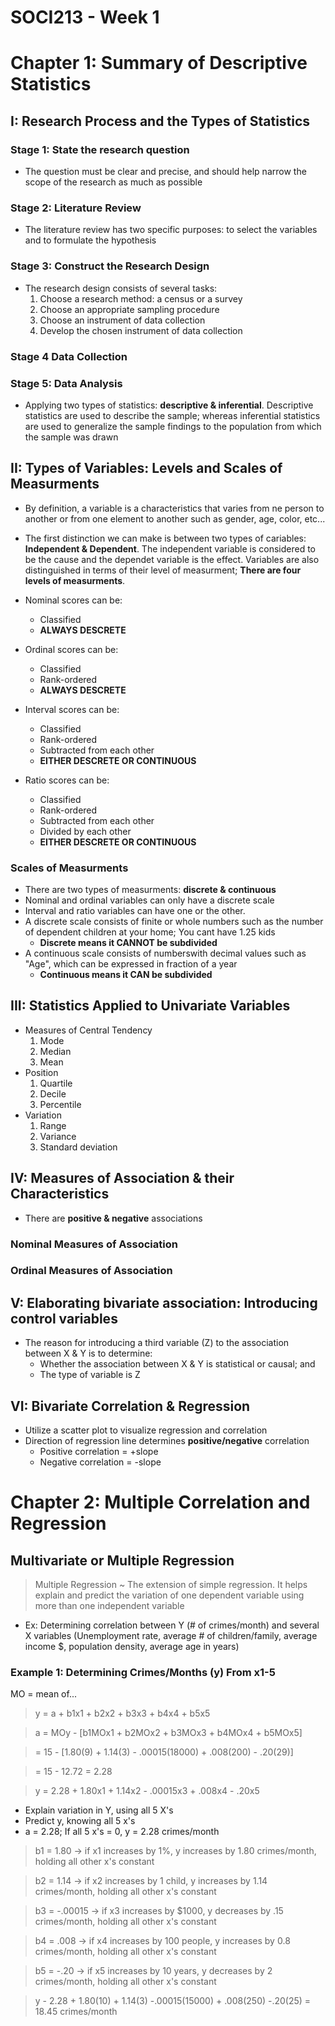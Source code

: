 # SOCI213 - Week 1

# Chapter 1: Summary of Descriptive Statistics

## I: Research Process and the Types of Statistics

### Stage 1: State the research question
- The question must be clear and precise, and should help narrow the scope of the research as much as possible

### Stage 2: Literature Review
- The literature review has two specific purposes: to select the variables and to formulate the hypothesis

### Stage 3: Construct the Research Design
- The research design consists of several tasks:
	1. Choose a research method: a census or a survey
	2. Choose an appropriate sampling procedure
	3. Choose an instrument of data collection
	4. Develop the chosen instrument of data collection

### Stage 4 Data Collection

### Stage 5: Data Analysis
- Applying two types of statistics: **descriptive & inferential**. Descriptive statistics are used to describe the sample; whereas inferential statistics are used to generalize the sample findings to the population from which the sample was drawn

## II: Types of Variables: Levels and Scales of Measurments
- By definition, a variable is a characteristics that varies from ne person to another or from one element to another such as gender, age, color, etc...
- The first distinction we can make is between two types of cariables: **Independent & Dependent**. The independent variable is considered to be the cause and the dependet variable is the effect. Variables are also distinguished in terms of their level of measurment; **There are four levels of measurments**.

- Nominal scores can be:
	- Classified
	- **ALWAYS DESCRETE**
- Ordinal scores can be:
	- Classified
	- Rank-ordered
	- **ALWAYS DESCRETE**
- Interval scores can be:
	- Classified
	- Rank-ordered
	- Subtracted from each other
	- **EITHER DESCRETE OR CONTINUOUS**
- Ratio scores can be:
	- Classified
	- Rank-ordered
	- Subtracted from each other
	- Divided by each other
	- **EITHER DESCRETE OR CONTINUOUS**

### Scales of Measurments
- There are two types of measurments: **discrete & continuous**
- Nominal and ordinal variables can only have a discrete scale
- Interval and ratio variables can have one or the other.
- A discrete scale consists of finite or whole numbers such as the number of dependent children at your home; You cant have 1.25 kids
	- **Discrete means it CANNOT be subdivided**
- A continuous scale consists of numberswith decimal values such as "Age", which can be expressed in fraction of a year
	- **Continuous means it CAN be subdivided**

## III: Statistics Applied to Univariate Variables
- Measures of Central Tendency
	1. Mode
	2. Median
	3. Mean
- Position
	1. Quartile
	2. Decile
	3. Percentile
- Variation
	1. Range
	2. Variance
	3. Standard deviation

## IV: Measures of Association & their Characteristics
- There are **positive & negative** associations

### Nominal Measures of Association

### Ordinal Measures of Association

## V: Elaborating bivariate association: Introducing control variables
- The reason for introducing a third variable (Z) to the association between X & Y is to determine:
	- Whether the association between X & Y is statistical or causal; and
	- The type of variable is Z

## VI: Bivariate Correlation & Regression
- Utilize a scatter plot to visualize regression and correlation
- Direction of regression line determines **positive/negative** correlation
	- Positive correlation = +slope
	- Negative correlation = -slope

# Chapter 2: Multiple Correlation and Regression

## Multivariate or Multiple Regression
> Multiple Regression ~ The extension of simple regression. It helps explain and predict the variation of one dependent variable using more than one independent variable

- Ex: Determining correlation between Y (# of crimes/month) and several X variables (Unemployment rate, average # of children/family, average income $, population density, average age in years)

### Example 1: Determining Crimes/Months (y) From x1-5
MO = mean of...
> y = a + b1x1 + b2x2 + b3x3 + b4x4 + b5x5

> a = MOy - [b1MOx1 + b2MOx2 + b3MOx3 + b4MOx4 + b5MOx5]

>   = 15 - [1.80(9) + 1.14(3) - .00015(18000) + .008(200) - .20(29)]

>   = 15 - 12.72 = 2.28

> y = 2.28 + 1.80x1 + 1.14x2 - .00015x3 + .008x4 - .20x5

- Explain variation in Y, using all 5 X's
- Predict y, knowing all 5 x's
- a = 2.28; If all 5 x's = 0, y = 2.28 crimes/month

> b1 = 1.80 -> if x1 increases by 1%, y increases by 1.80 crimes/month, holding all other x's constant

> b2 = 1.14 -> if x2 increases by 1 child, y increases by 1.14 crimes/month, holding all other x's constant

> b3 = -.00015 -> if x3 increases by $1000, y decreases by .15 crimes/month, holding all other x's constant

> b4 = .008 -> if x4 increases by 100 people, y increases by 0.8 crimes/month, holding all other x's constant

> b5 = -.20 -> if x5 increases by 10 years, y decreases by 2 crimes/month, holding all other x's constant

> y - 2.28 + 1.80(10) + 1.14(3) -.00015(15000) + .008(250) -.20(25) = 18.45 crimes/month